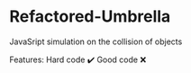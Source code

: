 # Refactored-Umbrella
JavaSript simulation on the collision of objects

Features:
Hard code ✔️
Good code ❌